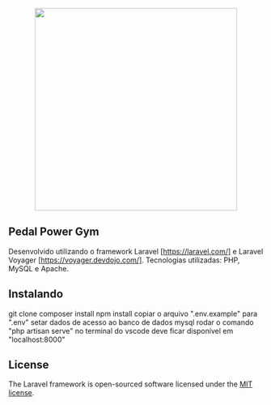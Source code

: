 <p align="center"><img src="http://www.pedalpowergym.site/storage/settings/May2020/Zg6Scb2ao3kwkDZDe5aZ.png" width="400"></p>

## Pedal Power Gym 

Desenvolvido utilizando o framework Laravel [https://laravel.com/] e Laravel Voyager [https://voyager.devdojo.com/].
Tecnologias utilizadas: PHP, MySQL e Apache.


## Instalando

git clone
composer install
npm install
copiar o arquivo ".env.example" para ".env" 
setar dados de acesso ao banco de dados mysql
rodar o comando "php artisan serve" no terminal do vscode
deve ficar disponível em "localhost:8000"


## License

The Laravel framework is open-sourced software licensed under the [MIT license](https://opensource.org/licenses/MIT).
